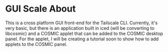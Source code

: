 # GUI Scale About
This is a cross platform GUI front-end for the Tailscale CLI. Currently, it's very basic, but there is an application built in iced (will be converting to libcosmic) and a COSMIC applet that can be added to the COSMIC desktop panel. For the applet, I will be creating a tutorial soon to show how to add applets to the COSMIC panel.

